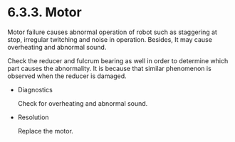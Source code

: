 ﻿# 6.3.3. Motor


Motor failure causes abnormal operation of robot such as staggering at stop, irregular twitching and noise in operation. Besides, It may cause overheating and abnormal sound. 

Check the reducer and fulcrum bearing as well in order to determine which part causes the abnormality. It is because that similar phenomenon is observed when the reducer is damaged.

*	Diagnostics

    Check for overheating and abnormal sound.

*	Resolution

    Replace the motor.



